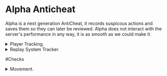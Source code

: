 # Alpha Anticheat
Alpha is a next generation AntiCheat,
it records suspicous actions and saves them so they can later be reviewed.
Alpha does not interact with the server's performance in any way, it is as smooth as we could make it.

<details>
  <summary>
    Player Tracking.
  </summary>
  <ul>
    <li>Movement Tracker
    <li>Lag Tracker
    <li>Rotation Tracker
    <li>Action Tracker
    <li>Flag Tracker
  </ul>
</details>
<details>
  <summary>
    Replay System Tracker.
  </summary>
  <ul>
    <li>Block placement Tracker
    <li>Block breaking Tracker
    <li>Movement Tracker
    <li>Rotations Tracker
    <li>Action Tracker
    <li>Death Tracker
    <li>Replay max time calculation
    <li>Replay speed increaser
    <li>Replay speed decreaser
    <li>Replay pausing
    <li>Replay unpausing
  </ul>
</details>

#Checks

<details>
  <summary>
    Movement.
  </summary>
  <ul>
    <li>Anti Immobile
      <li>Bhop
    <summary>
    Flight
  </summary>
  <ul>
    <li>A - (Check if a user keeps the same Y while in the air).
      <li>B - (Check if a user's Y goes up instead of down).
        <li>C - (Checks if a user is moving too fast while in the air).
    </ul>
    <summary>
    HighJump
  </summary>
  <ul>
    <li>A - (Checks if a user jumps way beyond the jump limit).
      <li>B - (Checks if an user jumps higher then HIS max jump height).
    </ul>
    <li>NoClip
    <summary>
    Speed
  </summary>
  <ul>
    <li>A - (Checks if a user is too fast while sneaking).
      <li>B - (Checks if a user is too fast without using sprint).
        <li>C- (Checks if a user is moving beyond the possible speed).
    </ul>
    <li>Step
    </ul>
  </ul>
</details>
